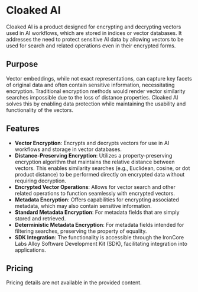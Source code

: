 # Cloaked AI

Cloaked AI is a product designed for encrypting and decrypting vectors used in AI workflows, which are stored in indices or vector databases. It addresses the need to protect sensitive AI data by allowing vectors to be used for search and related operations even in their encrypted forms.

## Purpose

Vector embeddings, while not exact representations, can capture key facets of original data and often contain sensitive information, necessitating encryption. Traditional encryption methods would render vector similarity searches impossible due to the loss of distance properties. Cloaked AI solves this by enabling data protection while maintaining the usability and functionality of the vectors.

## Features

*   **Vector Encryption**: Encrypts and decrypts vectors for use in AI workflows and storage in vector databases.
*   **Distance-Preserving Encryption**: Utilizes a property-preserving encryption algorithm that maintains the relative distance between vectors. This enables similarity searches (e.g., Euclidean, cosine, or dot product distance) to be performed directly on encrypted data without requiring decryption.
*   **Encrypted Vector Operations**: Allows for vector search and other related operations to function seamlessly with encrypted vectors.
*   **Metadata Encryption**: Offers capabilities for encrypting associated metadata, which may also contain sensitive information.
*   **Standard Metadata Encryption**: For metadata fields that are simply stored and retrieved.
*   **Deterministic Metadata Encryption**: For metadata fields intended for filtering searches, preserving the property of equality.
*   **SDK Integration**: The functionality is accessible through the IronCore Labs Alloy Software Development Kit (SDK), facilitating integration into applications.

## Pricing

Pricing details are not available in the provided content.
